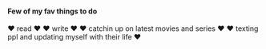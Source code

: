 #### Few of my fav things to do
:heart: read :heart:
:heart: write :heart:
:heart: catchin up on latest movies and series :heart:
:heart: texting ppl and updating myself with their life :heart:
